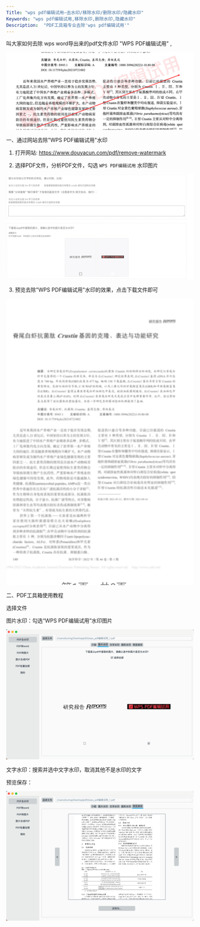 ```yaml
---
Title: "wps pdf编辑试用—去水印/移除水印/删除水印/隐藏水印"
Keywords: "wps pdf编辑试用,移除水印,删除水印,隐藏水印"
Description:  "PDF工具箱专业去除'wps pdf编辑试用'"
---
```


叫大家如何去除 wps word导出来的pdf文件水印  "WPS PDF编辑试用" ,

![WPSPDF编辑试用](assert/WPSPDF编辑试用.png)



一、通过网站去除"WPS PDF编辑试用"水印

1. 打开网站: https://www.douyacun.com/pdf/remove-watermark

2. 选择PDF文件，分析PDF文件，勾选 `WPS PDF编辑试用` 水印图片

![勾选WPSPDF编辑试用.png](assert/勾选WPSPDF编辑试用.png)

3. 预览去除"WPS PDF编辑试用"水印的效果，点击下载文件即可

![预览WPSPDF编辑试用.png](assert/预览WPSPDF编辑试用.png)

二、PDF工具箱使用教程

选择文件

图片水印：勾选“WPS PDF编辑试用”水印图片

![pdf工具箱-WPSPDF编辑试用.png](assert/pdf工具箱-WPSPDF编辑试用.png)

文字水印：搜索并选中文字水印，取消其他不是水印的文字

预览保存：

![pdf工具箱-WPSPDf编辑试用-预览保存.png](assert/pdf工具箱-WPSPDf编辑试用-预览保存.png)